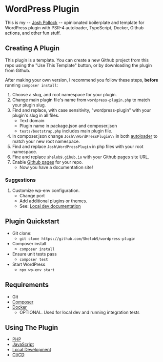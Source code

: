 # WordPress Plugin

This is my -- [Josh Pollock](https://joshpress.net) -- opinionated boilerplate and template for WordPress plugin with PSR-4 autoloader, TypeScript, Docker, Github actions, and other fun stuff.

## Creating A Plugin

This plugin is a template. You can create a new Github project from this repo using the "Use This Template" button, or by downloading the plugin from Github. 

After making your own version, I recommend you follow these steps, **before** running `composer install`:

1. Choose a slug, and root namespace for your plugin.
1. Change main plugin file's name from `wordpress-plugin.php` to match your plugin slug.
1. Find and replace, with case sensitivity, "wordpress-plugin" with your plugin's slug in all files.
    - Text domain
    - Plugin name in package.json and composer.json
    - `tests/bootstrap.php` includes main plugin file.
1. In composer.json change `Josh\\WordPressPlugin\\` in both [autoloader](https://getcomposer.org/doc/01-basic-usage.md#autoloading) to match your new root namespace.
1. Find and replace `Josh\WordPressPlugin` in php files with your root namespace.
1. Fine and replace `shelob9.gihub.io` with your Github pages site URL.
1. Enable [Github pages](https://pages.github.com/) for your repo.
    - Now you have a documentation site!

### Suggestions

1. Customize wp-env configuration.
    - Change port
    - Add additional plugins or themes.
    - See: [Local dev documentation](https://shelob9.github.io/wordpress-plugin/local-dev)
    
## Plugin Quickstart

- Git clone:
    - `git clone https://github.com/Shelob9/wordpress-plugin`
- Composer install
    - `composer install`
- Ensure unit tests pass
    - `composer test`
- Start WordPress
    - `npx wp-env start`
    
## Requirements

- Git
- [Composer](https://getcomposer.org/download/)
- [Docker](https://docs.docker.com/get-docker/)
    - OPTIONAL. Used for local dev and running integration tests

## Using The Plugin
- [PHP](https://shelob9.github.io/wordpress-plugin/php)
- [JavaScript](https://shelob9.github.io/wordpress-plugin/javascript)
- [Local Development](https://shelob9.github.io/wordpress-plugin/local-dev)
- [CI/CD](https://shelob9.github.io/wordpress-plugin/cicd)